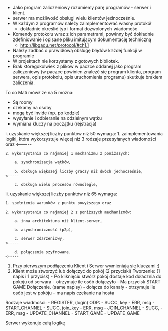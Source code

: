 - Jako program zaliczeniowy rozumiemy parę programów - serwer i klient.
- serwer ma możliwość obsługi wielu klientów jednocześnie.
- W każdym z programów należy zaimplementować własny protokół
    - dokładnie określić typ i format dozwolonych wiadomośc
- Komendy protokołu wraz z ich parametrami, powinny być dokładnie zdefiniowanie i opisane pliku imitującym dokumentację techniczną
    - http://libgadu.net/protocol/#ch1.1
- Należy zadbać o prawidłową obsługę błędów każdej funkcji w programie
- W projektach nie korzystamy z gotowych bibliotek.
- Brak któregokolwiek z plików w paczce oddanej jako program zaliczeniowy (w paczce powinien znaleźć się program klienta, program serwera, opis protokołu, opis uruchomienia programu) skutkuje brakiem zaliczenia.


To co Mati mówił że na 5 można:
- Są roomy
- czekamy na osoby
- mogą być invide (np. po kodzie)
- wysyłanie i odbieranie na odzielnym wątku
- wymiana kluczy na początku (rejstracja)


i. uzyskanie większej liczby punktów niż 50 wymaga:
    1. zaimplementowania logiki, która wykorzystuje więcej niż 3 rodzaje przesyłanych wiadomości oraz  <-----

    2. wykorzystania co najmniej 1 mechanizmu z poniższych:

        a. synchronizacja wątków,

        b. obsługa większej liczby graczy niż dwóch jednocześnie,                                      <-----

        c. obsługa wielu procesów równolegle,

ii. uzyskanie większej liczby punktów niż 65 wymaga:

    1. spełnienia warunków z punktu powyższego oraz

    2. wykorzystania co najmniej 2 z poniższych mechanizmów:

        a. inna architektura niż klient-serwer, 

        b. asynchroniczność (p2p),

        c. serwer zdarzeniowy,                                                                        <-----

        d. połączenia szyfrowane.                                                                     <-----


1. Przy pierwszym podłączeniu Klient i Serwer wymieniają się kluczami :) 
2. Klient może stworzyć lub dołączyć do pokój (2 przyciski)
    Tworzenie: (1 napis i 1 przycisk)
        - Po kliknięciu stwórz pokój dostaje kod dołacznia do pokóju od serwara
        - otrzymuje ile osób dołączyło 
        - Ma przycisk START GAME
    Dołączenie. (same napisy)
        - dołącza do kanały 
        - otrzymuje ile osób jest w pokóju
        - ma napis czekanie na hosta


Rodzaje wiadmości:
    - REGISTER, (login)
        ODP:
        - SUCC, key
        - ERR, msg
    - START_CHANNEL
        - SUCC, join_key
        - ERR, msg
    - JOIN_CHANNEL
        - SUCC, 
        - ERR, msg
    - UPDATE_CHANNEL
    - START_GAME
    - UPDATE_GAME



Serwer wykonuje całą logikę






